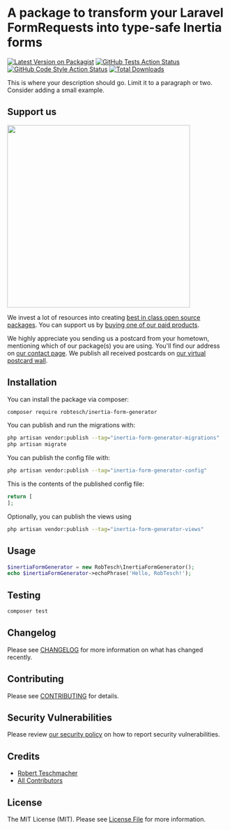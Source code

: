 # A package to transform your Laravel FormRequests into type-safe Inertia forms

[![Latest Version on Packagist](https://img.shields.io/packagist/v/robtesch/inertia-form-generator.svg?style=flat-square)](https://packagist.org/packages/robtesch/inertia-form-generator)
[![GitHub Tests Action Status](https://img.shields.io/github/actions/workflow/status/robtesch/inertia-form-generator/run-tests.yml?branch=main&label=tests&style=flat-square)](https://github.com/robtesch/inertia-form-generator/actions?query=workflow%3Arun-tests+branch%3Amain)
[![GitHub Code Style Action Status](https://img.shields.io/github/actions/workflow/status/robtesch/inertia-form-generator/fix-php-code-style-issues.yml?branch=main&label=code%20style&style=flat-square)](https://github.com/robtesch/inertia-form-generator/actions?query=workflow%3A"Fix+PHP+code+style+issues"+branch%3Amain)
[![Total Downloads](https://img.shields.io/packagist/dt/robtesch/inertia-form-generator.svg?style=flat-square)](https://packagist.org/packages/robtesch/inertia-form-generator)

This is where your description should go. Limit it to a paragraph or two. Consider adding a small example.

## Support us

[<img src="https://github-ads.s3.eu-central-1.amazonaws.com/inertia-form-generator.jpg?t=1" width="419px" />](https://spatie.be/github-ad-click/inertia-form-generator)

We invest a lot of resources into creating [best in class open source packages](https://spatie.be/open-source). You can support us by [buying one of our paid products](https://spatie.be/open-source/support-us).

We highly appreciate you sending us a postcard from your hometown, mentioning which of our package(s) you are using. You'll find our address on [our contact page](https://spatie.be/about-us). We publish all received postcards on [our virtual postcard wall](https://spatie.be/open-source/postcards).

## Installation

You can install the package via composer:

```bash
composer require robtesch/inertia-form-generator
```

You can publish and run the migrations with:

```bash
php artisan vendor:publish --tag="inertia-form-generator-migrations"
php artisan migrate
```

You can publish the config file with:

```bash
php artisan vendor:publish --tag="inertia-form-generator-config"
```

This is the contents of the published config file:

```php
return [
];
```

Optionally, you can publish the views using

```bash
php artisan vendor:publish --tag="inertia-form-generator-views"
```

## Usage

```php
$inertiaFormGenerator = new RobTesch\InertiaFormGenerator();
echo $inertiaFormGenerator->echoPhrase('Hello, RobTesch!');
```

## Testing

```bash
composer test
```

## Changelog

Please see [CHANGELOG](CHANGELOG.md) for more information on what has changed recently.

## Contributing

Please see [CONTRIBUTING](CONTRIBUTING.md) for details.

## Security Vulnerabilities

Please review [our security policy](../../security/policy) on how to report security vulnerabilities.

## Credits

- [Robert Teschmacher](https://github.com/robtesch)
- [All Contributors](../../contributors)

## License

The MIT License (MIT). Please see [License File](LICENSE.md) for more information.
